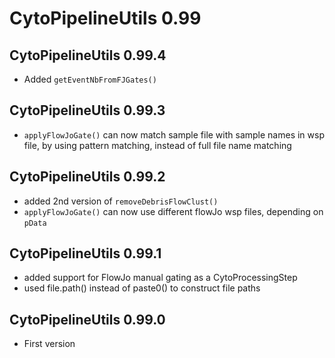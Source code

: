 # CytoPipelineUtils 0.99

## CytoPipelineUtils 0.99.4
- Added `getEventNbFromFJGates()`

## CytoPipelineUtils 0.99.3
- `applyFlowJoGate()` can now match sample file with sample names in wsp file,
by using pattern matching, instead of full file name matching

## CytoPipelineUtils 0.99.2
- added 2nd version of `removeDebrisFlowClust()`
- `applyFlowJoGate()` can now use different flowJo wsp files, 
depending on `pData`

## CytoPipelineUtils 0.99.1

- added support for FlowJo manual gating as a CytoProcessingStep
- used file.path() instead of paste0() to construct file paths 

## CytoPipelineUtils 0.99.0

- First version
